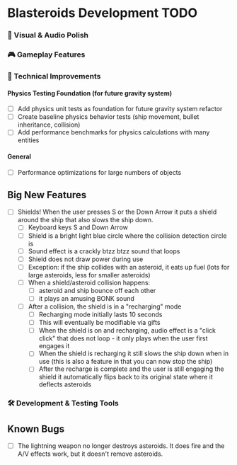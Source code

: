 # Blasteroids Development TODO

### 🎨 Visual & Audio Polish

### 🎮 Gameplay Features

### 🔧 Technical Improvements

#### Physics Testing Foundation (for future gravity system)

- [ ] Add physics unit tests as foundation for future gravity system refactor
- [ ] Create baseline physics behavior tests (ship movement, bullet inheritance, collision)
- [ ] Add performance benchmarks for physics calculations with many entities

#### General

- [ ] Performance optimizations for large numbers of objects

## Big New Features

- [ ] Shields! When the user presses S or the Down Arrow it puts a shield around the ship that also slows the ship down.
    - [ ] Keyboard keys S and Down Arrow
    - [ ] Shield is a bright light blue circle where the collision detection circle is
    - [ ] Sound effect is a crackly btzz btzz sound that loops
    - [ ] Shield does not draw power during use
    - [ ] Exception: if the ship collides with an asteroid, it eats up fuel (lots for large asteroids, less for smaller asteroids)
    - [ ] When a shield/asteroid collision happens:
        - [ ] asteroid and ship bounce off each other
        - [ ] it plays an amusing BONK sound
    - [ ] After a collision, the shield is in a "recharging" mode
        - [ ] Recharging mode initially lasts 10 seconds
        - [ ] This will eventually be modifiable via gifts
        - [ ] When the shield is on and recharging, audio effect is a "click click" that does not loop - it only plays when the user first engages it
        - [ ] When the shield is recharging it still slows the ship down when in use (this is also a feature in that you can now stop the ship)
        - [ ] After the recharge is complete and the user is still engaging the shield it automatically flips back to its original state where it deflects asteroids

### 🛠️ Development & Testing Tools

## Known Bugs

- [ ] The lightning weapon no longer destroys asteroids. It does fire and the
      A/V effects work, but it doesn't remove asteroids.
